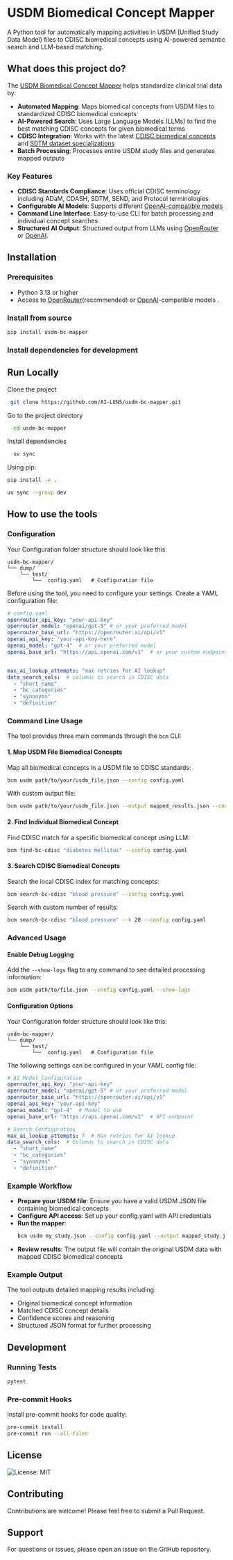 # USDM Biomedical Concept Mapper

A Python tool for automatically mapping activities in USDM (Unified Study Data Model) files to CDISC biomedical concepts using AI-powered semantic search and LLM-based matching.

## What does this project do?

The [USDM Biomedical Concept Mapper](https://github.com/AI-LENS/usdm-bc-mapper) helps standardize clinical trial data by:

- **Automated Mapping**: Maps biomedical concepts from USDM files to standardized CDISC biomedical concepts
- **AI-Powered Search**: Uses Large Language Models (LLMs) to find the best matching CDISC concepts for given biomedical terms
- **CDISC Integration**: Works with the latest [CDISC biomedical concepts](https://github.com/cdisc-org/COSMoS/blob/main/export/cdisc_biomedical_concepts_latest.csv) and [SDTM dataset specializations](https://github.com/cdisc-org/COSMoS/blob/main/export/cdisc_sdtm_dataset_specializations_latest.csv)
- **Batch Processing**: Processes entire USDM study files and generates mapped outputs

### Key Features

- **CDISC Standards Compliance**: Uses official CDISC terminology including ADaM, CDASH, SDTM, SEND, and Protocol terminologies
- **Configurable AI Models**: Supports different [OpenAI-compatible models](https://github.com/AI-LENS/usdm-bc-mapper/blob/mapping/example.py)
- **Command Line Interface**: Easy-to-use CLI for batch processing and individual concept searches
- **Structured AI Output**: Structured output from LLMs using [OpenRouter](https://openrouter.ai/docs/features/structured-outputs) or [OpenAI](https://platform.openai.com/docs/guides/structured-outputs).

## Installation

### Prerequisites

- Python 3.13 or higher
- Access to [OpenRouter](https://openrouter.ai/models?q=openai)(recommended) or [OpenAI](https://platform.openai.com/docs/models)-compatible models .

### Install from source
```bash
pip install usdm-bc-mapper
```


### Install dependencies for development

## Run Locally

Clone the project

```bash
 git clone https://github.com/AI-LENS/usdm-bc-mapper.git
```

Go to the project directory

```bash
  cd usdm-bc-mapper
```

Install dependencies

```bash
  uv sync
```

Using pip:

```bash
pip install -e .
```

```bash
uv sync --group dev
```

## How to use the tools

### Configuration

Your Configuration folder structure should look like this:

```
usdm-bc-mapper/
└── dump/
    └── test/
        └──  config.yaml   # Configuration file

```

Before using the tool, you need to configure your settings. Create a YAML configuration file:
```yaml
# config.yaml
openrouter_api_key: "your-api-key"
openrouter_model: "openai/gpt-5" # or your preferred model
openrouter_base_url: "https://openrouter.ai/api/v1" 
openai_api_key: "your-api-key-here"
openai_model: "gpt-4"  # or your preferred model
openai_base_url: "https://api.openai.com/v1"  # or your custom endpoint


max_ai_lookup_attempts: "max retries for AI lookup"
data_search_cols:  # columns to search in CDISC data
  - "short_name"
  - "bc_categories" 
  - "synonyms"
  - "definition"
```

### Command Line Usage

The tool provides three main commands through the `bcm` CLI:

#### 1. Map USDM File Biomedical Concepts

Map all biomedical concepts in a USDM file to CDISC standards:

```bash
bcm usdm path/to/your/usdm_file.json --config config.yaml
```

With custom output file:
```bash
bcm usdm path/to/your/usdm_file.json --output mapped_results.json --config config.yaml
```

#### 2. Find Individual Biomedical Concept

Find CDISC match for a specific biomedical concept using LLM:

```bash
bcm find-bc-cdisc "diabetes mellitus" --config config.yaml
```

#### 3. Search CDISC Biomedical Concepts

Search the local CDISC index for matching concepts:

```bash
bcm search-bc-cdisc "blood pressure" --config config.yaml
```

Search with custom number of results:
```bash
bcm search-bc-cdisc "blood pressure" --k 20 --config config.yaml
```

### Advanced Usage

#### Enable Debug Logging

Add the `--show-logs` flag to any command to see detailed processing information:

```bash
bcm usdm path/to/file.json --config config.yaml --show-logs
```

#### Configuration Options

Your Configuration folder structure should look like this:

```
usdm-bc-mapper/
└── dump/
    └── test/
        └──  config.yaml   # Configuration file

```


The following settings can be configured in your YAML config file:

```yaml
# AI Model Configuration
openrouter_api_key: "your-api-key"
openrouter_model: "openai/gpt-5" # or your preferred model
openrouter_base_url: "https://openrouter.ai/api/v1" 
openai_api_key: "your-api-key"
openai_model: "gpt-4"  # Model to use
openai_base_url: "https://api.openai.com/v1"  # API endpoint

# Search Configuration
max_ai_lookup_attempts: 7  # Max retries for AI lookup
data_search_cols:  # Columns to search in CDISC data
  - "short_name"
  - "bc_categories" 
  - "synonyms"
  - "definition"
```

### Example Workflow

* **Prepare your USDM file**: Ensure you have a valid USDM JSON file containing biomedical concepts
* **Configure API access**: Set up your config.yaml with API credentials
* **Run the mapper**: 
   ```bash
   bcm usdm my_study.json --config config.yaml --output mapped_study.json
   ```
* **Review results**: The output file will contain the original USDM data with mapped CDISC biomedical concepts

### Example Output

The tool outputs detailed mapping results including:
- Original biomedical concept information
- Matched CDISC concept details
- Confidence scores and reasoning
- Structured JSON format for further processing

## Development

### Running Tests

```bash
pytest
```

### Pre-commit Hooks

Install pre-commit hooks for code quality:
```bash
pre-commit install
pre-commit run --all-files
```

## License

![License: MIT](https://img.shields.io/badge/License-MIT-blue.svg) 

## Contributing

Contributions are welcome! Please feel free to submit a Pull Request.

## Support

For questions or issues, please open an issue on the GitHub repository.
